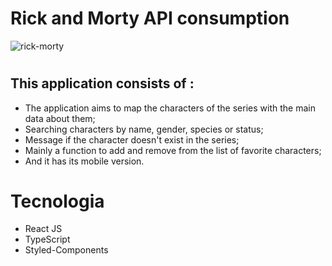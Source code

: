 # Rick and Morty API consumption

![rick-morty](https://user-images.githubusercontent.com/78990348/132269425-d6fecce8-38ef-475d-84b2-789fdb33fedf.gif)



# <h2>This application consists of :</h2>

  <ul>
    <li>The application aims to map the characters of the series with the main data about them;</li>
    <li>Searching characters by name, gender, species or status;</li>
    <li>Message if the character doesn't exist in the series;</li>
    <li>Mainly a function to add and remove from the list of favorite characters;</li>
    <li>And it has its mobile version.</li>
  </ul> 

# Tecnologia 

<ul>
  <li>React JS</li>
  <li>TypeScript</li>
  <li>Styled-Components</li>
</ul>
